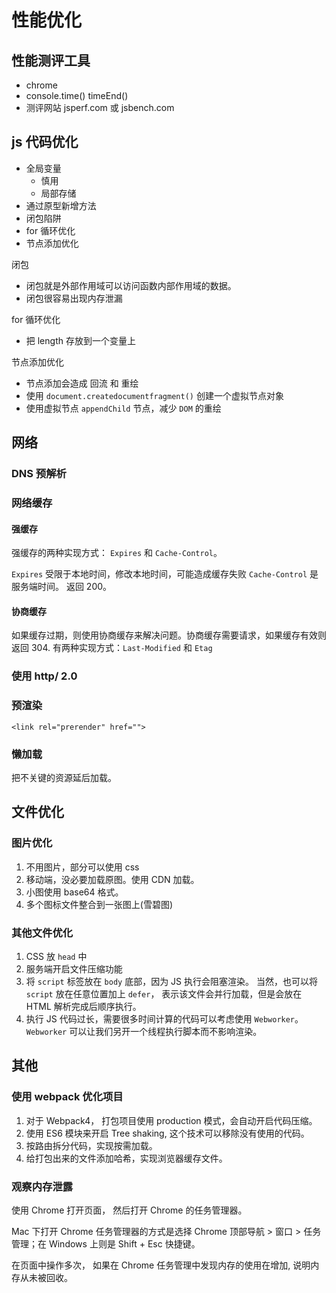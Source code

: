 # 性能优化

## 性能测评工具

- chrome
- console.time() timeEnd()
- 测评网站 jsperf.com 或 jsbench.com

## js 代码优化

- 全局变量
  - 慎用
  - 局部存储
- 通过原型新增方法
- 闭包陷阱
- for 循环优化
- 节点添加优化

闭包

- 闭包就是外部作用域可以访问函数内部作用域的数据。  
- 闭包很容易出现内存泄漏

for 循环优化

- 把 length 存放到一个变量上

节点添加优化

- 节点添加会造成 回流 和 重绘
- 使用 `document.createdocumentfragment()` 创建一个虚拟节点对象
- 使用虚拟节点 `appendChild` 节点，减少 `DOM` 的重绘

## 网络

### DNS 预解析

### 网络缓存

#### 强缓存

强缓存的两种实现方式： `Expires` 和 `Cache-Control`。

`Expires` 受限于本地时间，修改本地时间，可能造成缓存失败
`Cache-Control` 是服务端时间。
返回 200。

#### 协商缓存

如果缓存过期，则使用协商缓存来解决问题。协商缓存需要请求，如果缓存有效则返回 304.
有两种实现方式：`Last-Modified` 和 `Etag`

### 使用 http/ 2.0

### 预渲染

```
<link rel="prerender" href="">
```

### 懒加载

把不关键的资源延后加载。

## 文件优化

### 图片优化

1. 不用图片，部分可以使用 css
2. 移动端，没必要加载原图。使用 CDN 加载。
3. 小图使用 base64 格式。
4. 多个图标文件整合到一张图上(雪碧图)

### 其他文件优化

1. CSS 放 `head` 中
2. 服务端开启文件压缩功能
3. 将 `script` 标签放在 `body` 底部，因为 JS 执行会阻塞渲染。
   当然，也可以将 `script` 放在任意位置加上 `defer`， 表示该文件会并行加载，但是会放在
   HTML 解析完成后顺序执行。
4. 执行 JS 代码过长，需要很多时间计算的代码可以考虑使用 `Webworker`。`Webworker` 可以让我们另开一个线程执行脚本而不影响渲染。

## 其他

### 使用 webpack 优化项目

1. 对于 Webpack4， 打包项目使用 production 模式，会自动开启代码压缩。
2. 使用 ES6 模块来开启 Tree shaking, 这个技术可以移除没有使用的代码。
3. 按路由拆分代码，实现按需加载。
4. 给打包出来的文件添加哈希，实现浏览器缓存文件。

### 观察内存泄露

使用 Chrome 打开页面， 然后打开 Chrome 的任务管理器。

Mac 下打开 Chrome 任务管理器的方式是选择 Chrome 顶部导航 > 窗口 > 任务管理；在 Windows 上则是 Shift + Esc 快捷键。

在页面中操作多次， 如果在 Chrome 任务管理中发现内存的使用在增加, 说明内存从未被回收。
